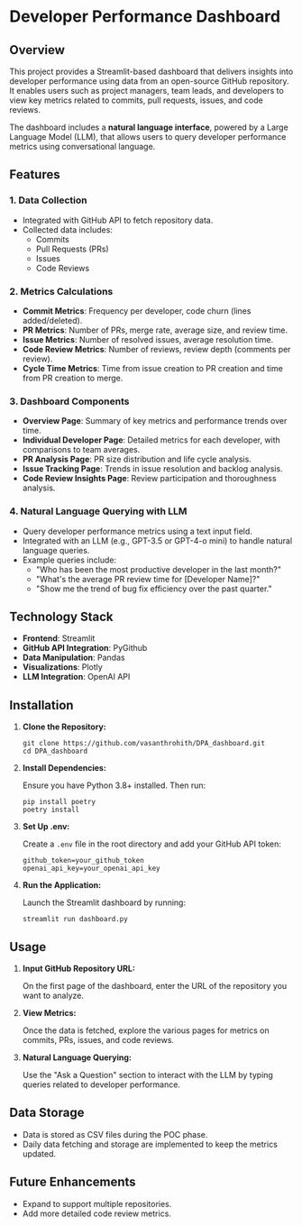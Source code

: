 <h1>Developer Performance Dashboard</h1>

<h2>Overview</h2>

<p>This project provides a Streamlit-based dashboard that delivers insights into developer performance using data from an open-source GitHub repository. It enables users such as project managers, team leads, and developers to view key metrics related to commits, pull requests, issues, and code reviews.</p>

<p>The dashboard includes a <strong>natural language interface</strong>, powered by a Large Language Model (LLM), that allows users to query developer performance metrics using conversational language.</p>

<h2>Features</h2>

<h3>1. Data Collection</h3>
<ul>
  <li>Integrated with GitHub API to fetch repository data.</li>
  <li>Collected data includes:
    <ul>
      <li>Commits</li>
      <li>Pull Requests (PRs)</li>
      <li>Issues</li>
      <li>Code Reviews</li>
    </ul>
  </li>
</ul>

<h3>2. Metrics Calculations</h3>
<ul>
  <li><strong>Commit Metrics</strong>: Frequency per developer, code churn (lines added/deleted).</li>
  <li><strong>PR Metrics</strong>: Number of PRs, merge rate, average size, and review time.</li>
  <li><strong>Issue Metrics</strong>: Number of resolved issues, average resolution time.</li>
  <li><strong>Code Review Metrics</strong>: Number of reviews, review depth (comments per review).</li>
  <li><strong>Cycle Time Metrics</strong>: Time from issue creation to PR creation and time from PR creation to merge.</li>
</ul>

<h3>3. Dashboard Components</h3>
<ul>
  <li><strong>Overview Page</strong>: Summary of key metrics and performance trends over time.</li>
  <li><strong>Individual Developer Page</strong>: Detailed metrics for each developer, with comparisons to team averages.</li>
  <li><strong>PR Analysis Page</strong>: PR size distribution and life cycle analysis.</li>
  <li><strong>Issue Tracking Page</strong>: Trends in issue resolution and backlog analysis.</li>
  <li><strong>Code Review Insights Page</strong>: Review participation and thoroughness analysis.</li>
</ul>

<h3>4. Natural Language Querying with LLM</h3>
<ul>
  <li>Query developer performance metrics using a text input field.</li>
  <li>Integrated with an LLM (e.g., GPT-3.5 or GPT-4-o mini) to handle natural language queries.</li>
  <li>Example queries include:
    <ul>
      <li>"Who has been the most productive developer in the last month?"</li>
      <li>"What's the average PR review time for [Developer Name]?"</li>
      <li>"Show me the trend of bug fix efficiency over the past quarter."</li>
    </ul>
  </li>
</ul>

<h2>Technology Stack</h2>
<ul>
  <li><strong>Frontend</strong>: Streamlit</li>
  <li><strong>GitHub API Integration</strong>: PyGithub</li>
  <li><strong>Data Manipulation</strong>: Pandas</li>
  <li><strong>Visualizations</strong>: Plotly</li>
  <li><strong>LLM Integration</strong>: OpenAI API</li>
</ul>

<h2>Installation</h2>

<ol>
  <li><strong>Clone the Repository:</strong>
    <pre><code>git clone https://github.com/vasanthrohith/DPA_dashboard.git
cd DPA_dashboard
</code></pre>
  </li>

  
<li><strong>Install Dependencies:</strong>
    <p>Ensure you have Python 3.8+ installed. Then run:</p>
    <pre><code>pip install poetry
poetry install
</code></pre>
</li>

<li><strong>Set Up .env:</strong>
    <p>Create a <code>.env</code> file in the root directory and add your GitHub API token:</p>
    <pre><code>github_token=your_github_token
openai_api_key=your_openai_api_key
</code></pre>
</li>

  <li><strong>Run the Application:</strong>
    <p>Launch the Streamlit dashboard by running:</p>
    <pre><code>streamlit run dashboard.py</code></pre>
  </li>
</ol>

<h2>Usage</h2>

<ol>
  <li><strong>Input GitHub Repository URL:</strong>
    <p>On the first page of the dashboard, enter the URL of the repository you want to analyze.</p>
  </li>

  <li><strong>View Metrics:</strong>
    <p>Once the data is fetched, explore the various pages for metrics on commits, PRs, issues, and code reviews.</p>
  </li>

  <li><strong>Natural Language Querying:</strong>
    <p>Use the "Ask a Question" section to interact with the LLM by typing queries related to developer performance.</p>
  </li>
</ol>

<h2>Data Storage</h2>

<ul>
  <li>Data is stored as CSV files during the POC phase.</li>
  <li>Daily data fetching and storage are implemented to keep the metrics updated.</li>
</ul>

<h2>Future Enhancements</h2>

<ul>
  <li>Expand to support multiple repositories.</li>
  <li>Add more detailed code review metrics.</li>
</ul>

